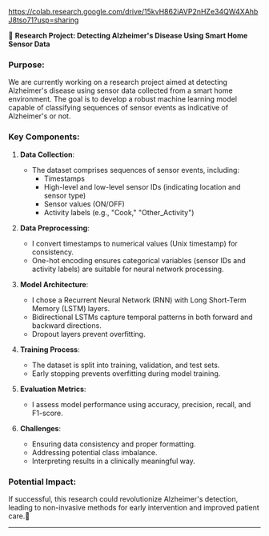 
https://colab.research.google.com/drive/15kvH862iAVP2nHZe34QW4XAhbJ8tso71?usp=sharing



🌟 **Research Project: Detecting Alzheimer's Disease Using Smart Home Sensor Data**

### Purpose:
We are currently working on a research project aimed at detecting Alzheimer's disease using sensor data collected from a smart home environment. The goal is to develop a robust machine learning model capable of classifying sequences of sensor events as indicative of Alzheimer's or not.

### Key Components:

1. **Data Collection**:
   - The dataset comprises sequences of sensor events, including:
     - Timestamps
     - High-level and low-level sensor IDs (indicating location and sensor type)
     - Sensor values (ON/OFF)
     - Activity labels (e.g., "Cook," "Other_Activity")

2. **Data Preprocessing**:
   - I convert timestamps to numerical values (Unix timestamp) for consistency.
   - One-hot encoding ensures categorical variables (sensor IDs and activity labels) are suitable for neural network processing.

3. **Model Architecture**:
   - I chose a Recurrent Neural Network (RNN) with Long Short-Term Memory (LSTM) layers.
   - Bidirectional LSTMs capture temporal patterns in both forward and backward directions.
   - Dropout layers prevent overfitting.

4. **Training Process**:
   - The dataset is split into training, validation, and test sets.
   - Early stopping prevents overfitting during model training.

5. **Evaluation Metrics**:
   - I assess model performance using accuracy, precision, recall, and F1-score.

6. **Challenges**:
   - Ensuring data consistency and proper formatting.
   - Addressing potential class imbalance.
   - Interpreting results in a clinically meaningful way.

### Potential Impact:
If successful, this research could revolutionize Alzheimer's detection, leading to non-invasive methods for early intervention and improved patient care.🚀

---

